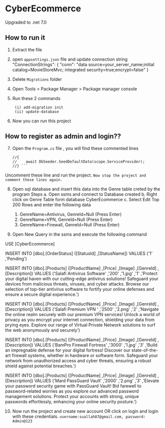 # CyberEcommerce

Upgraded to .net 7.0


## How to run it
1. Extract the file

2. open `appsettings.json` file and update connection string 
   "ConnectionStrings": {
  "conn": "data source=your_server_name;initial catalog=MovieStoreMvc; integrated security=true;encrypt=false"
   }
   
3. Delete `Migrations` folder
4. Open Tools > Package Manager > Package manager console
5. Run these 2 commands
    ```
     (i) add-migration init
     (ii) update-database
     ````
6. Now you can run this project

## How to register as admin and login??

7. Open the `Program.cs` file , you will find these commented lines
   
   ```//using(var scope = app.Services.CreateScope())
   //{
   //    await DbSeeder.SeedDefaultData(scope.ServiceProvider);
   //} ```

  Uncomment these line and run the project. `Now stop the project and comment these lines again.`


   
8. Open sql database and insert this data into the Genre table creted by the program
Steps
a. Open ssms and connect to Database created
b. Right click on Genre Table form database CyberEcommerce
c. Select Edit Top 200 Rows and enter the following data

     1. GenreName=Antivirus, GenreId=Null  (Press Enter)
     2. GenreName=VPN, GenreId=Null  (Press Enter)
     3. GenreName=Firewall, GenreId=Null  (Press Enter)


9. Open New Query in the ssms and  execute the following command

USE [CyberEcommerce]

INSERT INTO [dbo].[OrderStatus]
           ([StatusId]
           ,[StatusName])
     VALUES
           ('1'
           ,'Pending')


INSERT INTO [dbo].[Products]
           ([ProductName]
           ,[Price]
           ,[Image]
           ,[GenreId]
           ,[Description])
     VALUES
           ('Salafi Antivirus Software'
           ,'200'
           ,'1.jpg'
           ,'1'
           ,'Protect your digital haven with our cutting-edge antivirus solutions! Safeguard your devices from malicious threats, viruses, and cyber attacks. Browse our selection of top-tier antivirus software to fortify your online defenses and ensure a secure digital experience.')


INSERT INTO [dbo].[Products]
           ([ProductName]
           ,[Price]
           ,[Image]
           ,[GenreId]
           ,[Description])
     VALUES
           ('Salafi Premium VPN '
           ,'2500'
           ,'2.png'
           ,'2'
           ,'Navigate the online realm securely with our premium VPN services! Unlock a world of privacy as you encrypt your internet connection, shielding your data from prying eyes. Explore our range of Virtual Private Network solutions to surf the web anonymously and securely')


INSERT INTO [dbo].[Products]
           ([ProductName]
           ,[Price]
           ,[Image]
           ,[GenreId]
           ,[Description])
     VALUES
           ('BamPro Firewall Fortress'
           ,'3000'
           ,'1.jpg'
           ,'3'
           ,'Build an impregnable defense for your digital fortress! Discover our state-of-the-art firewall systems, whether in hardware or software form. Safeguard your network from unauthorized access and cyber threats, ensuring a robust shield against potential breaches.')


INSERT INTO [dbo].[Products]
           ([ProductName]
           ,[Price]
           ,[Image]
           ,[GenreId]
           ,[Description])
     VALUES
           ('Mard PassGuard Vault'
           ,'2000'
           ,'2.png'
           ,'3'
           ,'Elevate your password security game with PassGuard Vault! Bid farewell to password-related worries as you explore our advanced password management solutions. Protect your accounts with strong, unique passwords effortlessly, enhancing your online security posture.')


10. Now run the project and create new account 
                      OR
click on login and login with these credentials.
   `username:suallah87@gmail.com, password: Admin@123`


 